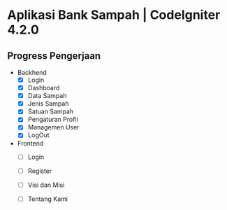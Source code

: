 # Aplikasi Bank Sampah | CodeIgniter 4.2.0

## Progress Pengerjaan

- Backhend
  - [x] Login
  - [x] Dashboard
  - [x] Data Sampah
  - [x] Jenis Sampah
  - [x] Satuan Sampah
  - [x] Pengaturan Profil
  - [x] Managemen User
  - [x] LogOut
- Frontend
  - [ ] Login
  - [ ] Register
  - [ ] Visi dan Misi
  - [ ] Tentang Kami

